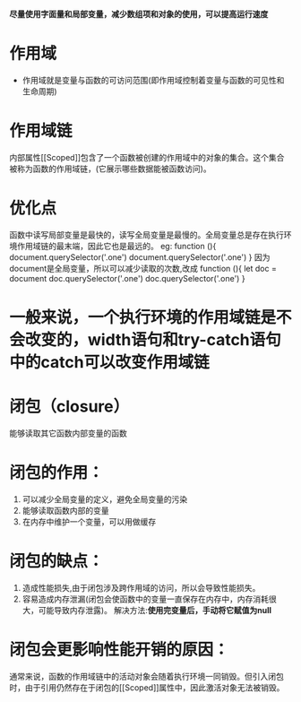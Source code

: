 **尽量使用字面量和局部变量，减少数组项和对象的使用，可以提高运行速度**

# 作用域
* 作用域就是变量与函数的可访问范围(即作用域控制着变量与函数的可见性和生命周期)

# 作用域链
内部属性[[Scoped]]包含了一个函数被创建的作用域中的对象的集合。这个集合被称为函数的作用域链，(它展示哪些数据能被函数访问)。

# 优化点
函数中读写局部变量是最快的，读写全局变量是最慢的。全局变量总是存在执行环境作用域链的最末端，因此它也是最远的。
eg:
function (){
    document.querySelector('.one')
    document.querySelector('.one')
}
因为document是全局变量，所以可以减少读取的次数,改成
function (){
    let doc = document 
    doc.querySelector('.one')
    doc.querySelector('.one')
}

# 一般来说，一个执行环境的作用域链是不会改变的，width语句和try-catch语句中的catch可以改变作用域链


# 闭包（closure）
能够读取其它函数内部变量的函数

# 闭包的作用：
1. 可以减少全局变量的定义，避免全局变量的污染
2. 能够读取函数内部的变量
3. 在内存中维护一个变量，可以用做缓存

# 闭包的缺点：
1. 造成性能损失,由于闭包涉及跨作用域的访问，所以会导致性能损失。
2. 容易造成内存泄漏(闭包会使函数中的变量一直保存在内存中，内存消耗很大，可能导致内存泄露)。
解决方法:**使用完变量后，手动将它赋值为null**

# 闭包会更影响性能开销的原因： 
通常来说，函数的作用域链中的活动对象会随着执行环境一同销毁。但引入闭包时，由于引用仍然存在于闭包的[[Scoped]]属性中，因此激活对象无法被销毁。

